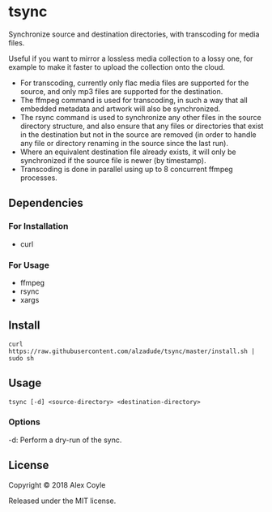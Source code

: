 # tsync

Synchronize source and destination directories, with transcoding for media files.

Useful if you want to mirror a lossless media collection to a lossy one, for example to make it faster to upload the collection onto the cloud.

- For transcoding, currently only flac media files are supported for the source, and only mp3 files are supported for the destination.
- The ffmpeg command is used for transcoding, in such a way that all embedded metadata and artwork will also be synchronized.
- The rsync command is used to synchronize any other files in the source directory structure, and also ensure that any files or directories that exist in the destination but not in the source are removed (in order to handle any file or directory renaming in the source since the last run).
- Where an equivalent destination file already exists, it will only be synchronized if the source file is newer (by timestamp).
- Transcoding is done in parallel using up to 8 concurrent ffmpeg processes.

## Dependencies

### For Installation

- curl

### For Usage

- ffmpeg
- rsync
- xargs

## Install
```
curl https://raw.githubusercontent.com/alzadude/tsync/master/install.sh | sudo sh
```

## Usage
```
tsync [-d] <source-directory> <destination-directory>
```
### Options

-d: Perform a dry-run of the sync.

## License

Copyright © 2018 Alex Coyle

Released under the MIT license.

